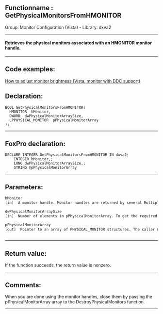 <link rel="stylesheet" type="text/css" href="../../css/win32api.css">  
<link rel="stylesheet" href="https://cdnjs.cloudflare.com/ajax/libs/font-awesome/4.7.0/css/font-awesome.min.css">

## Functionname : GetPhysicalMonitorsFromHMONITOR
Group: Monitor Configuration (Vista) - Library: dxva2    
***  


#### Retrieves the physical monitors associated with an HMONITOR monitor handle.
***  


## Code examples:
[How to adjust monitor brightness (Vista, monitor with DDC support)](../../samples/sample_543.md)  

## Declaration:
```foxpro  
BOOL GetPhysicalMonitorsFromHMONITOR(
  HMONITOR  hMonitor,
  DWORD  dwPhysicalMonitorArraySize,
  LPPHYSICAL_MONITOR  pPhysicalMonitorArray
);  
```  
***  


## FoxPro declaration:
```foxpro  
DECLARE INTEGER GetPhysicalMonitorsFromHMONITOR IN dxva2;
	INTEGER hMonitor,;
	LONG dwPhysicalMonitorArraySize,;
	STRING @pPhysicalMonitorArray  
```  
***  


## Parameters:
```txt  
hMonitor
[in]  A monitor handle. Monitor handles are returned by several Multiple Display Monitor functions, including EnumDisplayMonitors and MonitorFromWindow.

dwPhysicalMonitorArraySize
[in]  Number of elements in pPhysicalMonitorArray. To get the required size of the array, call GetNumberOfPhysicalMonitorsFromHMONITOR.

pPhysicalMonitorArray
[out]  Pointer to an array of PHYSICAL_MONITOR structures. The caller must allocate the array.
  
```  
***  


## Return value:
If the function succeeds, the return value is nonzero.  
***  


## Comments:
When you are done using the monitor handles, close them by passing the pPhysicalMonitorArray array to the DestroyPhysicalMonitors function.  
  
***  

